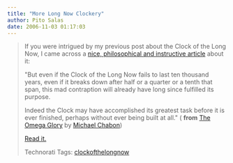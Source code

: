 ```yaml
---
title: "More Long Now Clockery"
author: Pito Salas
date: 2006-11-03 01:17:03
---
```


>
> If you were intrigued by my previous post about the Clock of the Long Now, I
> came across a [nice, philosophical and instructive
> article](<http://www.michaelchabon.com/column/archives/2006/01/the_omega_glory.html>)
> about it:
>
> "But even if the Clock of the Long Now fails to last ten thousand years,
> even if it breaks down after half or a quarter or a tenth that span, this
> mad contraption will already have long since fulfilled its purpose.
>
> Indeed the Clock may have accomplished its greatest task before it is ever
> finished, perhaps without ever being built at all." ( **from** [The Omega
> Glory](<http://www.michaelchabon.com/column/archives/2006/01/the_omega_glory.html>)
> by [Michael Chabon](<http://www.michaelchabon.com/>))
>
> [Read
> it.](<http://www.michaelchabon.com/column/archives/2006/01/the_omega_glory.html>)
>
> Technorati Tags:
> [clockofthelongnow](<http://www.technorati.com/tag/clockofthelongnow>)


